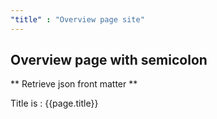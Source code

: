 ```yaml
---
"title" : "Overview page site"
---
```


## Overview page with semicolon

** Retrieve json front matter **

Title is : {{page.title}}







